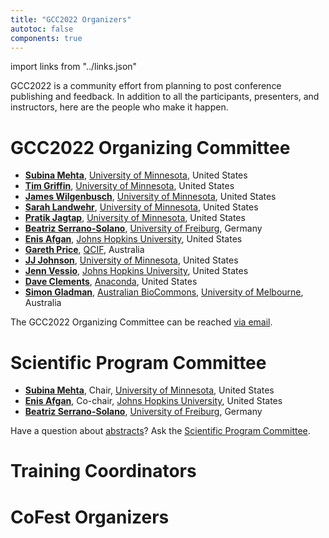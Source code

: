 ```yaml
---
title: "GCC2022 Organizers"
autotoc: false
components: true
---
```


import links from "../links.json"
<link-box :links="links" />

GCC2022 is a community effort from planning to post conference publishing and feedback.  In addition to all the participants, presenters, and instructors, here are the people who make it happen.

# GCC2022 Organizing Committee

* **[Subina Mehta](https://scholar.google.com/citations?user=hAU7wOUAAAAJ&hl=en)**, [University of Minnesota](https://twin-cities.umn.edu/), United States
* **[Tim Griffin](https://cbs.umn.edu/contacts/timothy-j-griffin)**, [University of Minnesota](https://twin-cities.umn.edu/), United States
* **[James Wilgenbusch](https://www.msi.umn.edu/staff/jwilgenb)**, [University of Minnesota](https://twin-cities.umn.edu/), United States
* **[Sarah Landwehr](https://www.msi.umn.edu/staff/landw020)**, [University of Minnesota](https://twin-cities.umn.edu/), United States
* **[Pratik Jagtap](https://z.umn.edu/pjgs)**, [University of Minnesota](https://twin-cities.umn.edu/), United States
* **[Beatriz Serrano-Solano](https://training.galaxyproject.org/training-material/hall-of-fame/beatrizserrano/)**, [University of Freiburg](https://uni-freiburg.de/en/), Germany
* **[Enis Afgan](https://www.linkedin.com/in/afgane)**, [Johns Hopkins University](https://jhu.edu/), United States 
* **[Gareth Price](https://qfab.org/team-member/dr-gareth-price)**, [QCIF](https://www.qcif.edu.au/), Australia
* **[JJ Johnson](https://training.galaxyproject.org/training-material/hall-of-fame/jj-umn/)**, [University of Minnesota](https://twin-cities.umn.edu/), United States
* **[Jenn Vessio](https://www.linkedin.com/in/jennifer-vessio-00498014/)**, [Johns Hopkins University](https://jhu.edu/), United States 
* **[Dave Clements](/people/dave-clements/)**, [Anaconda](https://www.anaconda.com/), United States
* **[Simon Gladman](https://www.melbournebioinformatics.org.au/people/simon-gladman/)**, [Australian BioCommons](https://www.biocommons.org.au/), [University of Melbourne](https://unimelb.edu.au/), Australia


The GCC2022 Organizing Committee can be reached [via email](mailto:gcc2022-org@lists.galaxyproject.org).

# Scientific Program Committee

* **[Subina Mehta](https://scholar.google.com/citations?user=hAU7wOUAAAAJ&hl=en)**, Chair, [University of Minnesota](https://twin-cities.umn.edu/), United States
* **[Enis Afgan](https://www.linkedin.com/in/afgane)**, Co-chair, [Johns Hopkins University](https://jhu.edu/), United States 
* **[Beatriz Serrano-Solano](https://training.galaxyproject.org/training-material/hall-of-fame/beatrizserrano/)**, [University of Freiburg](https://uni-freiburg.de/en/), Germany

Have a question about [abstracts](/events/gcc2022/abstracts/)?  Ask the [Scientific Program Committee](mailto:gcc2022-scicomm@lists.galaxyproject.org).


# Training Coordinators


# CoFest Organizers

